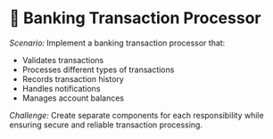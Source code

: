 # 🏦 Banking Transaction Processor

*Scenario:* Implement a banking transaction processor that:

- Validates transactions
- Processes different types of transactions
- Records transaction history
- Handles notifications
- Manages account balances


*Challenge:* Create separate components for each responsibility while ensuring secure and reliable transaction processing.